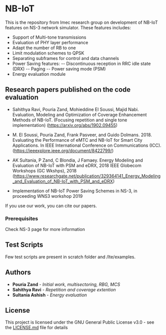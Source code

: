 # NB-IoT

This is the repository from Imec research group on development of NB-IoT features on NS-3 network simulator. These features includes:

* Support of Multi-tone transmissions
* Evaluation of PHY layer performance
* Adapt the number of RB to one
* Limit modulation schemes to QPSK
* Separating subframes for control and data channels
* Power Saving features:
-- Discontinuous reception in RRC idle state (DRX)
-- Paging
-- Power saving mode (PSM)
* Energy evaluation module

## Research papers published on the code evaluation

* Sahithya Ravi, Pouria Zand, Mohieddine El Soussi, Majid Nabi. Evaluation, Modeling and Optimization of Coverage Enhancement Methods of NB-IoT. (Focusing repetition and single tone implementation) (https://arxiv.org/abs/1902.09455)

* M. El Soussi, Pouria Zand, Frank Pasveer, and Guido Dolmans. 2018. Evaluating the Performance of eMTC and NB-IoT for Smart City Applications. In IEEE International Conference on Communications (ICC). (https://ieeexplore.ieee.org/document/8422799/)

* AK Sultania, P Zand, C Blondia, J Famaey. Energy Modeling and Evaluation of NB-IoT with PSM and eDRX, 2018 IEEE Globecom Workshops (GC Wkshps), 2018 (https://www.researchgate.net/publication/329364141_Energy_Modeling_and_Evaluation_of_NB-IoT_with_PSM_and_eDRX)

* Implementation of NB-IoT Power Saving Schemes in NS-3, in proceeding WNS3 workshop 2019 

If you use our work, you can cite our papers.


### Prerequisites

Check NS-3 page for more information

## Test Scripts

Few test scripts are present in scratch folder and /lte/examples. 

## Authors

* **Pouria Zand** - *Initial work, multisectoring, RBG, MCS* 
* **Sahithya Ravi** - *Repetition and coverage extention* 
* **Sultania Ashish** - *Energy evaluation*


## License

This project is licensed under the GNU General Public License v3.0 - see the [LICENSE.md](LICENSE.md) file for details